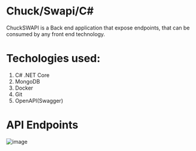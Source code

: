 # Chuck/Swapi/C#
ChuckSWAPI is a Back end application that expose endpoints, that can be consumed by any front end technology.

# Techologies used:
1. C# .NET Core
2. MongoDB
3. Docker
4. Git
5. OpenAPI(Swagger)

# API Endpoints
![image](https://drive.google.com/file/d/1KqrwH9hzFo6RZPzQG9lluljqD-IKx7-C/view?usp=sharing)
